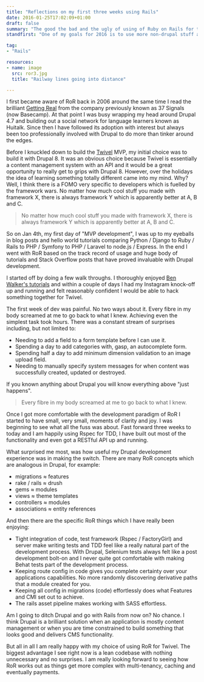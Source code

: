 ```yaml
---
title: "Reflections on my first three weeks using Rails"
date: 2016-01-25T17:02:09+01:00
draft: false
summary: "The good the bad and the ugly of using of Ruby on Rails for the Twivel MVP."
standfirst: "One of my goals for 2016 is to use more non-drupal stuff and expand my tech horizons. This is how the first three weeks have played out."

tag: 
- "Rails"

resources:
- name: image
  src: ror3.jpg
  title: "Railway lines going into distance"

---
```

I first became aware of RoR back in 2006 around the same time I read the brilliant [Getting Real](https://gettingreal.37signals.com/) from the company previously known as 37 Signals (now Basecamp). At that point I was busy wrapping my head around Drupal 4.7 and building out a social network for language learners known as Huitalk. Since then I have followed its adoption with interest but always been too professionally involved with Drupal to do more than tinker around the edges.

Before I knuckled down to build the [Twivel](https://twivel.tv) MVP, my initial choice was to build it with Drupal 8\. It was an obvious choice because Twivel is essentially a content management system with an API and it would be a great opportunity to really get to grips with Drupal 8\. However, over the holidays the idea of learning something totally different came into my mind. Why? Well, I think there is a FOMO very specific to developers which is fuelled by the framework wars. No matter how much cool stuff you made with framework X, there is always framework Y which is apparently better at A, B and C.

> No matter how much cool stuff you made with framework X, there is always framework Y which is apparently better at A, B and C.

So on Jan 4th, my first day of "MVP development", I was up to my eyeballs in blog posts and hello world tutorials comparing Python / Django to Ruby / Rails to PHP / Symfony to PHP / Laravel to node.js / Express. In the end I went with RoR based on the track record of usage and huge body of tutorials and Stack Overflow posts that have proved invaluable with Drupal development.

I started off by doing a few walk throughs. I thoroughly enjoyed [Ben Walker's tutorials](http://www.devwalks.com/) and within a couple of days I had my Instagram knock-off up and running and felt reasonably confident I would be able to hack something together for Twivel.

The first week of dev was painful. No two ways about it. Every fibre in my body screamed at me to go back to what I knew. Achieving even the simplest task took hours. There was a constant stream of surprises including, but not limited to:

*   Needing to add a field to a form template before I can use it.
*   Spending a day to add categories with, gasp, an autocomplete form.
*   Spending half a day to add minimum dimension validation to an image upload field.
*   Needing to manually specify system messages for when content was successfully created, updated or destroyed.

If you known anything about Drupal you will know everything above "just happens".

> Every fibre in my body screamed at me to go back to what I knew.

Once I got more comfortable with the development paradigm of RoR I started to have small, very small, moments of clarity and joy. I was beginning to see what all the fuss was about. Fast forward three weeks to today and I am happily using Rspec for TDD, I have built out most of the functionality and even got a RESTful API up and running.

What surprised me most, was how useful my Drupal development experience was in making the switch. There are many RoR concepts which are analogous in Drupal, for example:

*   migrations ≈ features
*   rake / rails ≈ drush
*   gems ≈ modules
*   views ≈ theme templates
*   controllers ≈ modules
*   associations ≈ entity references

And then there are the specific RoR things which I have really been enjoying:

*   Tight integration of code, test framework (Rspec / FactoryGirl) and server make writing tests and TDD feel like a really natural part of the development process. With Drupal, Selenium tests always felt like a post development bolt-on and I never quite got comfortable with making Behat tests part of the development process.
*   Keeping route config in code gives you complete certainty over your applications capabilities. No more randomly discovering derivative paths that a module created for you.
*   Keeping all config in migrations (code) effortlessly does what Features and CMI set out to achieve.
*   The rails asset pipeline makes working with SASS effortless.

Am I going to ditch Drupal and go with Rails from now on? No chance. I think Drupal is a brilliant solution when an application is mostly content management or when you are time constrained to build something that looks good and delivers CMS functionality.

But all in all I am really happy with my choice of using RoR for Twivel. The biggest advantage I see right now is a lean codebase with nothing unnecessary and no surprises. I am really looking forward to seeing how RoR works out as things get more complex with multi-tenancy, caching and eventually payments.